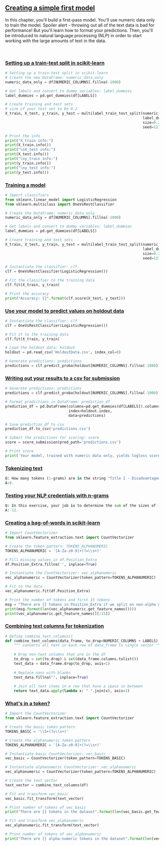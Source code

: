 ## [Creating a simple first model](https://campus.datacamp.com/courses/case-study-school-budgeting-with-machine-learning-in-python/creating-a-simple-first-model)

In this chapter, you'll build a first-pass model. You'll use numeric data only to train the model. Spoiler alert - throwing out all of the text data is bad for performance! But you'll learn how to format your predictions. Then, you'll be introduced to natural language processing (NLP) in order to start working with the large amounts of text in the data.

<br>

### [Setting up a train-test split in scikit-learn](https://campus.datacamp.com/courses/case-study-school-budgeting-with-machine-learning-in-python/creating-a-simple-first-model?ex=2)

```Python
# Setting up a train-test split in scikit-learn
# Create the new DataFrame: numeric_data_only
numeric_data_only = df[NUMERIC_COLUMNS].fillna(-1000)

# Get labels and convert to dummy variables: label_dummies
label_dummies = pd.get_dummies(df[LABELS])

# Create training and test sets
# size of your test set to be 0.2
X_train, X_test, y_train, y_test = multilabel_train_test_split(numeric_data_only,
                                                               label_dummies,
                                                               size=0.2, 
                                                               seed=123)

# Print the info
print("X_train info:")
print(X_train.info())
print("\nX_test info:")  
print(X_test.info())
print("\ny_train info:")  
print(y_train.info())
print("\ny_test info:")  
print(y_test.info())
```

### [Training a model](https://campus.datacamp.com/courses/case-study-school-budgeting-with-machine-learning-in-python/creating-a-simple-first-model?ex=3)

```Python
# Import classifiers
from sklearn.linear_model import LogisticRegression
from sklearn.multiclass import OneVsRestClassifier

# Create the DataFrame: numeric_data_only
numeric_data_only = df[NUMERIC_COLUMNS].fillna(-1000)

# Get labels and convert to dummy variables: label_dummies
label_dummies = pd.get_dummies(df[LABELS])

# Create training and test sets
X_train, X_test, y_train, y_test = multilabel_train_test_split(numeric_data_only,
                                                               label_dummies,
                                                               size=0.2, 
                                                               seed=123)

# Instantiate the classifier: clf
clf = OneVsRestClassifier(LogisticRegression())

# Fit the classifier to the training data
clf.fit(X_train, y_train)

# Print the accuracy
print("Accuracy: {}".format(clf.score(X_test, y_test)))
```

### [Use your model to predict values on holdout data](https://campus.datacamp.com/courses/case-study-school-budgeting-with-machine-learning-in-python/creating-a-simple-first-model?ex=5)

```Python
# Instantiate the classifier: clf
clf = OneVsRestClassifier(LogisticRegression())

# Fit it to the training data
clf.fit(X_train, y_train)

# Load the holdout data: holdout
holdout = pd.read_csv('HoldoutData.csv', index_col=0)

# Generate predictions: predictions
predictions = clf.predict_proba(holdout[NUMERIC_COLUMNS].fillna(-1000))
```

### [Writing out your results to a csv for submission](https://campus.datacamp.com/courses/case-study-school-budgeting-with-machine-learning-in-python/creating-a-simple-first-model?ex=6)

```Python
# Generate predictions: predictions
predictions = clf.predict_proba(holdout[NUMERIC_COLUMNS].fillna(-1000))

# Format predictions in DataFrame: prediction_df
prediction_df = pd.DataFrame(columns=pd.get_dummies(df[LABELS]).columns,
                             index=holdout.index,
                             data=predictions)

# Save prediction_df to csv
prediction_df.to_csv('predictions.csv')

# Submit the predictions for scoring: score
score = score_submission(pred_path='predictions.csv')

# Print score
print('Your model, trained with numeric data only, yields logloss score: {}'.format(score))
```

### [Tokenizing text](https://campus.datacamp.com/courses/case-study-school-budgeting-with-machine-learning-in-python/creating-a-simple-first-model?ex=8)

```Python
Q: How many tokens (1-grams) are in the string "Title I - Disadvantaged Children/Targeted Assistance" if we tokenize on whitespace and punctuation?
A:6.
```

### [Testing your NLP credentials with n-grams](https://campus.datacamp.com/courses/case-study-school-budgeting-with-machine-learning-in-python/creating-a-simple-first-model?ex=9)

```Python
Q: In this exercise, your job is to determine the sum of the sizes of 1-grams, 2-grams and 3-grams generated by the string petro-vend fuel and fluids, tokenized on punctuation.
A: 12.
```

### [Creating a bag-of-words in scikit-learn](https://campus.datacamp.com/courses/case-study-school-budgeting-with-machine-learning-in-python/creating-a-simple-first-model?ex=11)

```Python
# Import CountVectorizer
from sklearn.feature_extraction.text import CountVectorizer

# Create the token pattern: TOKENS_ALPHANUMERIC
TOKENS_ALPHANUMERIC = '[A-Za-z0-9]+(?=\\s+)'

# Fill missing values in df.Position_Extra
df.Position_Extra.fillna('', inplace=True)

# Instantiate the CountVectorizer: vec_alphanumeric
vec_alphanumeric = CountVectorizer(token_pattern=TOKENS_ALPHANUMERIC)

# Fit to the data
vec_alphanumeric.fit(df.Position_Extra)

# Print the number of tokens and first 15 tokens
msg = "There are {} tokens in Position_Extra if we split on non-alpha numeric"
print(msg.format(len(vec_alphanumeric.get_feature_names())))
print(vec_alphanumeric.get_feature_names()[:15])
```

### [Combining text columns for tokenization](https://campus.datacamp.com/courses/case-study-school-budgeting-with-machine-learning-in-python/creating-a-simple-first-model?ex=12)

```Python
# Define combine_text_columns()
def combine_text_columns(data_frame, to_drop=NUMERIC_COLUMNS + LABELS):
    """ converts all text in each row of data_frame to single vector """
    
    # Drop non-text columns that are in the df
    to_drop = set(to_drop) & set(data_frame.columns.tolist())
    text_data = data_frame.drop(to_drop, axis=1)
    
    # Replace nans with blanks
    text_data.fillna("", inplace=True)
    
    # Join all text items in a row that have a space in between
    return text_data.apply(lambda x: " ".join(x), axis=1)
```

### [What's in a token?](https://campus.datacamp.com/courses/case-study-school-budgeting-with-machine-learning-in-python/creating-a-simple-first-model?ex=13)

```Python
# Import the CountVectorizer
from sklearn.feature_extraction.text import CountVectorizer

# Create the basic token pattern
TOKENS_BASIC = '\\S+(?=\\s+)'

# Create the alphanumeric token pattern
TOKENS_ALPHANUMERIC = '[A-Za-z0-9]+(?=\\s+)'

# Instantiate basic CountVectorizer: vec_basic
vec_basic = CountVectorizer(token_pattern=TOKENS_BASIC)

# Instantiate alphanumeric CountVectorizer: vec_alphanumeric
vec_alphanumeric = CountVectorizer(token_pattern=TOKENS_ALPHANUMERIC)

# Create the text vector
text_vector = combine_text_columns(df)

# Fit and transform vec_basic
vec_basic.fit_transform(text_vector)

# Print number of tokens of vec_basic
print("There are {} tokens in the dataset".format(len(vec_basic.get_feature_names())))

# Fit and transform vec_alphanumeric
vec_alphanumeric.fit_transform(text_vector)

# Print number of tokens of vec_alphanumeric
print("There are {} alpha-numeric tokens in the dataset".format(len(vec_alphanumeric.get_feature_names())))
```